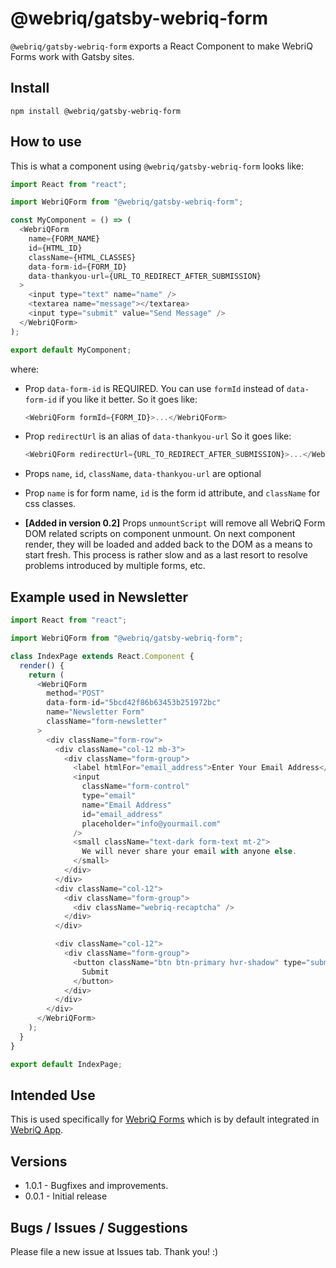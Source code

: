 # @webriq/gatsby-webriq-form

`@webriq/gatsby-webriq-form` exports a React Component to make WebriQ Forms work with Gatsby sites.

## Install

`npm install @webriq/gatsby-webriq-form`

## How to use

This is what a component using `@webriq/gatsby-webriq-form` looks like:

```javascript
import React from "react";

import WebriQForm from "@webriq/gatsby-webriq-form";

const MyComponent = () => (
  <WebriQForm
    name={FORM_NAME}
    id={HTML_ID}
    className={HTML_CLASSES}
    data-form-id={FORM_ID}
    data-thankyou-url={URL_TO_REDIRECT_AFTER_SUBMISSION}
  >
    <input type="text" name="name" />
    <textarea name="message"></textarea>
    <input type="submit" value="Send Message" />
  </WebriQForm>
);

export default MyComponent;
```

where:

- Prop `data-form-id` is REQUIRED. You can use `formId` instead of `data-form-id` if you like it better.
  So it goes like:

  ```javascript
  <WebriQForm formId={FORM_ID}>...</WebriQForm>
  ```

- Prop `redirectUrl` is an alias of `data-thankyou-url`
  So it goes like:

  ```javascript
  <WebriQForm redirectUrl={URL_TO_REDIRECT_AFTER_SUBMISSION}>...</WebriQForm>
  ```

- Props `name`, `id`, `className`, `data-thankyou-url` are optional
- Prop `name` is for form name, `id` is the form id attribute, and `className` for css classes.

- **[Added in version 0.2]** Props `unmountScript` will remove all WebriQ Form DOM related scripts on component unmount. On next component render, they will be loaded and added back to the DOM as a means to start fresh. This process is rather slow and as a last resort to resolve problems introduced by multiple forms, etc.

## Example used in Newsletter

```javascript
import React from "react";

import WebriQForm from "@webriq/gatsby-webriq-form";

class IndexPage extends React.Component {
  render() {
    return (
      <WebriQForm
        method="POST"
        data-form-id="5bcd42f86b63453b251972bc"
        name="Newsletter Form"
        className="form-newsletter"
      >
        <div className="form-row">
          <div className="col-12 mb-3">
            <div className="form-group">
              <label htmlFor="email_address">Enter Your Email Address</label>
              <input
                className="form-control"
                type="email"
                name="Email Address"
                id="email_address"
                placeholder="info@yourmail.com"
              />
              <small className="text-dark form-text mt-2">
                We will never share your email with anyone else.
              </small>
            </div>
          </div>
          <div className="col-12">
            <div className="form-group">
              <div className="webriq-recaptcha" />
            </div>
          </div>

          <div className="col-12">
            <div className="form-group">
              <button className="btn btn-primary hvr-shadow" type="submit">
                Submit
              </button>
            </div>
          </div>
        </div>
      </WebriQForm>
    );
  }
}

export default IndexPage;
```

## Intended Use

This is used specifically for [WebriQ Forms](https://forms.webriq.com) which is by default integrated in [WebriQ App](https://app.webriq.com).

## Versions

- 1.0.1 - Bugfixes and improvements.
- 0.0.1 - Initial release

## Bugs / Issues / Suggestions

Please file a new issue at Issues tab. Thank you! :)

